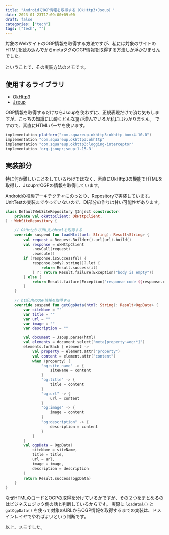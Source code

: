 ```yaml
---
title: "AndroidでOGP情報を取得する（OkHttp3+Jsoup）"
date: 2023-01-23T17:09:00+09:00
draft: false
categories: ["tech"]
tags: ["tech", ""]
---
```


対象のWebサイトのOGP情報を取得する方法ですが、私には対象のサイトのHTMLを読み込んでからmetaタグのOGP情報を取得する方法しか浮かびませんでした。

ということで、その実装方法のメモです。

## 使用するライブラリ

- [OkHttp3](https://github.com/square/okhttp)
- [Jsoup](https://jsoup.org/)

OGP情報を取得するだけならJsoupを使わずに、正規表現だけで済む気もしますが、こっちの知識には疎くどんな罠が潜んでいるか私にはわかりません。
ですので、素直にHTMLパーサを使います。

``` gradle
implementation platform("com.squareup.okhttp3:okhttp-bom:4.10.0")
implementation "com.squareup.okhttp3:okhttp"
implementation "com.squareup.okhttp3:logging-interceptor"
implementation 'org.jsoup:jsoup:1.15.3'
```

## 実装部分

特に何か難しいことをしているわけではなく、素直にOkHttp3の機能でHTMLを取得し、JsoupでOGPの情報を取得しています。

Androidの推奨アーキテクチャにのっとり、Repositoryで実装しています。
UnitTestの実装までやっていないので、DI部分の作りは甘い可能性があります。

``` kotlin
class DefaultWebSiteRepository @Inject constructor(
    private val okHttpClient: OkHttpClient,
) : WebSiteRepository {

    // OkHttp3でURL先のhtmlを取得する
    override suspend fun loadHtml(url: String): Result<String> {
        val request = Request.Builder().url(url).build()
        val response = okHttpClient
            .newCall(request)
            .execute()
        if (response.isSuccessful) {
            response.body?.string()?.let {
                return Result.success(it)
            } ?: return Result.failure(Exception("body is empty"))
        } else {
            return Result.failure(Exception("response code ${response.code}"))
        }
    }

    // html内のOGP情報を取得する
    override suspend fun getOgpData(html: String): Result<OgpData> {
        var siteName = ""
        var title = ""
        var url = ""
        var image = ""
        var description = ""

        val document = Jsoup.parse(html)
        val elements = document.select("meta[property~=og:*]")
        elements.forEach { element ->
            val property = element.attr("property")
            val content = element.attr("content")
            when (property) {
                "og:site_name" -> {
                    siteName = content
                }
                "og:title" -> {
                    title = content
                }
                "og:url" -> {
                    url = content
                }
                "og:image" -> {
                    image = content
                }
                "og:description" -> {
                    description = content
                }
            }
        }
        val ogpData = OgpData(
            siteName = siteName,
            title = title,
            url = url,
            image = image,
            description = description
        )
        return Result.success(ogpData)
    }
}
```

なぜHTMLのロードとOGPの取得を分けているかですが、その２つをまとめるのはビジネスロジック側の話と判断しているからです。
実際に `loadHtml()` と `gatOgpData()` を使って対象のURLからOGP情報を取得するまでの実装は、ドメインレイヤでやればよいという判断です。

以上、メモでした。